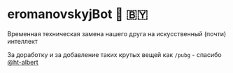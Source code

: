 # eromanovskyjBot  🤖 🇧🇾

Временная техническая замена нашего друга на искусственный (почти) интеллект

За доработку и за добавление таких крутых вещей как `/pubg` - спасибо [@ht-albert]( https://github.com/ht-albert )
